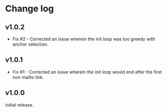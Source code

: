 # Change log

## v1.0.2

- Fix #2 - Corrected an issue wherein the init loop was too greedy with anchor selection.

## v1.0.1

- Fix #1 - Corrected an issue wherein the init loop would end after the first non mailto link.

## v1.0.0

initial release.
